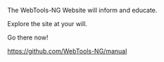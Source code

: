 The WebTools-NG Website will inform and educate.

Explore the site at your will.

Go there now!

https://github.com/WebTools-NG/manual
